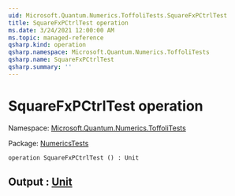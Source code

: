 ```yaml
---
uid: Microsoft.Quantum.Numerics.ToffoliTests.SquareFxPCtrlTest
title: SquareFxPCtrlTest operation
ms.date: 3/24/2021 12:00:00 AM
ms.topic: managed-reference
qsharp.kind: operation
qsharp.namespace: Microsoft.Quantum.Numerics.ToffoliTests
qsharp.name: SquareFxPCtrlTest
qsharp.summary: ''
---
```


# SquareFxPCtrlTest operation

Namespace: [Microsoft.Quantum.Numerics.ToffoliTests](xref:Microsoft.Quantum.Numerics.ToffoliTests)

Package: [NumericsTests](https://nuget.org/packages/NumericsTests)




```qsharp
operation SquareFxPCtrlTest () : Unit
```


## Output : [Unit](xref:microsoft.quantum.lang-ref.unit)

